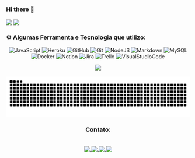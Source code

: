 ### Hi there 👋
<div>
   <img height="180em" src="https://github-readme-stats.vercel.app/api?username=JhonatanTech&show_icons=true&theme=radical&bg_color=203E61&border_color=E64CD1&icon_color=E64CD1&text_color=E64CD1&title_color=3FB8E6&&locale=pt-br&border_radius=20&hide_border=true" align="center">

   <img height="180em" src="https://github-readme-stats.vercel.app/api/top-langs/?username=JhonatanTech&layout=compact&bg_color=203E61&border_color=E64CD1&icon_color=E64CD1&text_color=E64CD1&title_color=3FB8E6&locale=pt-br&border_radius=20&hide_border=true" align="center">
</div>

###  ⚙️ Algumas Ferramenta e Tecnologia que utilizo:     
<div align="center">

![JavaScript](https://img.shields.io/badge/javascript-%23323330.svg?style=for-the-badge&logo=javascript&logoColor=%23F7DF1E)
![Heroku](https://img.shields.io/badge/Heroku-430098?style=for-the-badge&logo=heroku&logoColor=white)
![GitHub](https://img.shields.io/badge/GitHub-100000?style=for-the-badge&logo=github&logoColor=white)
![Git](https://img.shields.io/badge/GIT-E44C30?style=for-the-badge&logo=git&logoColor=white)
![NodeJS](https://img.shields.io/badge/node.js-6DA55F?style=for-the-badge&logo=node.js&logoColor=white) 
![Markdown](https://img.shields.io/badge/markdown-%23000000.svg?style=for-the-badge&logo=markdown&logoColor=white)
![MySQL](https://img.shields.io/badge/mysql-%2300f.svg?style=for-the-badge&logo=mysql&logoColor=white)
![Docker](https://img.shields.io/badge/docker-%230db7ed.svg?style=for-the-badge&logo=docker&logoColor=white) 
![Notion](https://img.shields.io/badge/Notion-%23000000.svg?style=for-the-badge&logo=notion&logoColor=white) 
![Jira](https://img.shields.io/badge/jira-%230A0FFF.svg?style=for-the-badge&logo=jira&logoColor=white) 
![Trello](https://img.shields.io/badge/Trello-%23026AA7.svg?style=for-the-badge&logo=Trello&logoColor=white) 
![VisualStudioCode](https://img.shields.io/badge/Visual_Studio_Code-0078D4?style=for-the-badge&logo=visual%20studio%20code&logoColor=white) 

<img src="https://media.giphy.com/media/0TtX2qqpxp3pIafzio/giphy.gif" width="80"> 

![Snake animation](https://github.com/JhonatanTech/JhonatanTech/blob/output/github-contribution-grid-snake.svg)

### Contato:
<br>
<a href="https://www.linkedin.com/in/jhonatantech/">
<img src="https://cdn.jsdelivr.net/gh/devicons/devicon/icons/linkedin/linkedin-original.svg" align="center" height="100">
</a>

<a href="https://www.figma.com/@jhonatantech">
<img src="https://cdn.jsdelivr.net/gh/devicons/devicon/icons/figma/figma-original.svg" align="center" height="100">
</a>

<a href="https://api.whatsapp.com/send?phone=5511948410992">
<img src="https://cdn.icon-icons.com/icons2/1826/PNG/128/4202050chatlogosocialsocialmediawhatsapp-115638_115663.png" align="center" height="100">
</a>

<a href="https://jhonatantech.github.io/site/">
<img src="https://cdn.jsdelivr.net/gh/devicons/devicon/icons/ie10/ie10-original.svg" align="center" height="100">
</a>

   
   </div>

